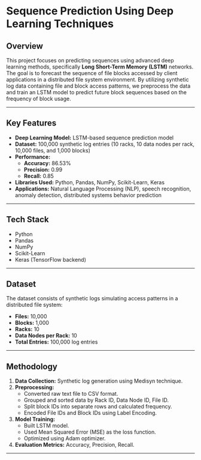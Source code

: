#  Sequence Prediction Using Deep Learning Techniques

##  Overview
This project focuses on predicting sequences using advanced deep learning methods, specifically **Long Short-Term Memory (LSTM)** networks. The goal is to forecast the sequence of file blocks accessed by client applications in a distributed file system environment. By utilizing synthetic log data containing file and block access patterns, we preprocess the data and train an LSTM model to predict future block sequences based on the frequency of block usage.

---

##  Key Features
- **Deep Learning Model:** LSTM-based sequence prediction model
- **Dataset:** 100,000 synthetic log entries (10 racks, 10 data nodes per rack, 10,000 files, and 1,000 blocks)
- **Performance:**
  - **Accuracy:** 86.53%
  - **Precision:** 0.99
  - **Recall:** 0.85
- **Libraries Used:** Python, Pandas, NumPy, Scikit-Learn, Keras
- **Applications:** Natural Language Processing (NLP), speech recognition, anomaly detection, distributed systems behavior prediction

---

##  Tech Stack
- Python
- Pandas
- NumPy
- Scikit-Learn
- Keras (TensorFlow backend)

---

##  Dataset
The dataset consists of synthetic logs simulating access patterns in a distributed file system:
- **Files:** 10,000
- **Blocks:** 1,000
- **Racks:** 10
- **Data Nodes per Rack:** 10
- **Total Entries:** 100,000 log entries

---

##  Methodology
1. **Data Collection:** Synthetic log generation using Medisyn technique.
2. **Preprocessing:**
   - Converted raw text file to CSV format.
   - Grouped and sorted data by Rack ID, Data Node ID, File ID.
   - Split block IDs into separate rows and calculated frequency.
   - Encoded File IDs and Block IDs using Label Encoding.
3. **Model Training:**
   - Built LSTM model.
   - Used Mean Squared Error (MSE) as the loss function.
   - Optimized using Adam optimizer.
4. **Evaluation Metrics:** Accuracy, Precision, Recall.

---




